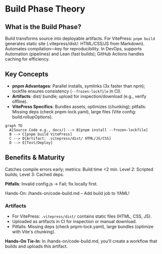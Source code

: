 # Build Phase Theory

## What is the Build Phase?
Build transforms source into deployable artifacts. For VitePress: `pnpm build` generates static site (.vitepress/dist/: HTML/CSS/JS from Markdown). Automates compilation—key for reproducibility. In DevOps, supports Automation (pipelines) and Lean (fast builds); GitHub Actions handles caching for efficiency.

## Key Concepts
- **pnpm Advantages**: Parallel installs, symlinks (3x faster than npm); lockfile ensures consistency (`--frozen-lockfile` in CI).
- **Artifacts**: dist/ bundle; upload for inspection/download (e.g., verify offline).
- **VitePress Specifics**: Bundles assets, optimizes (chunking); pitfalls: Missing deps (check pnpm-lock.yaml), large files (Vite config: build.rollupOptions).

```mermaid
graph TD
  A[Source Code e.g., docs/] --> B[pnpm install --frozen-lockfile]
  B --> C[pnpm build VitePress]
  C --> D[Artifact: .vitepress/dist/ HTML/JS/CSS]
  D --> E[Test/Deploy]
```

## Benefits & Maturity
Catches compile errors early; metrics: Build time <2 min. Level 2: Scripted builds; Level 3: Cached deps.

**Pitfalls**: Invalid config.js → Fail; fix locally first.

Hands-On: /hands-on/code-build.md – Add build job to YAML!
### Artifacts
- For VitePress: `.vitepress/dist/` contains static files (HTML, CSS, JS).
- Uploaded as artifacts in CI for inspection or manual download.
- Pitfalls: Missing deps (check pnpm-lock.yaml), large bundles (optimize with Vite's chunking).

**Hands-On Tie-In**: In /hands-on/code-build.md, you'll create a workflow that builds and uploads this artifact.
